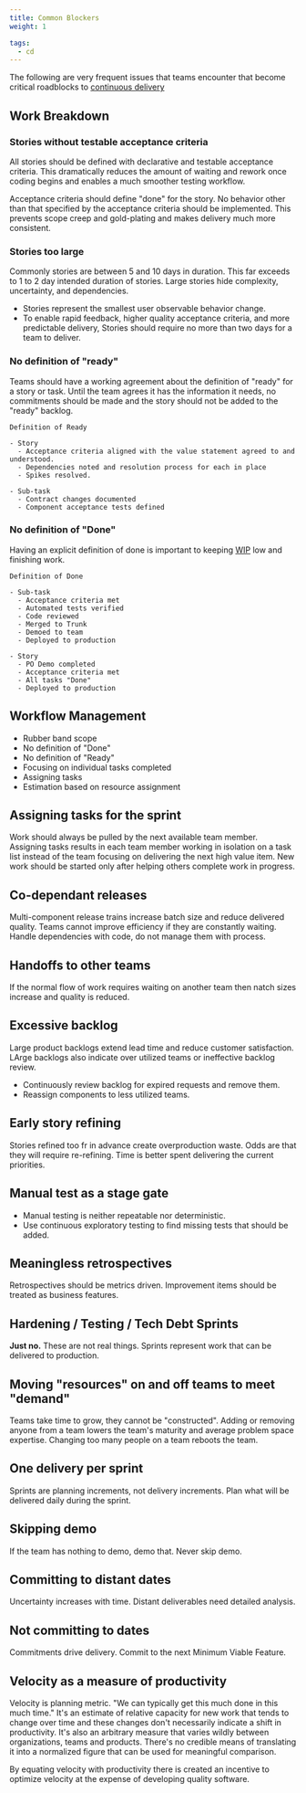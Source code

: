 ```yaml
---
title: Common Blockers
weight: 1

tags:
  - cd
---
```


The following are very frequent issues that teams encounter that become critical roadblocks to [continuous delivery](/docs/glossary#continuous-delivery)

## Work Breakdown

### Stories without testable acceptance criteria

All stories should be defined with declarative and testable acceptance criteria. This dramatically reduces the amount
of waiting and rework once coding begins and enables a much smoother testing workflow.

Acceptance criteria should define "done" for the story. No behavior other than that specified by the acceptance
criteria should be implemented. This prevents scope creep and gold-plating and makes delivery much more consistent.

### Stories too large

Commonly stories are between 5 and 10 days in duration. This far exceeds to 1 to 2 day intended duration of stories.
Large stories hide complexity, uncertainty, and dependencies.

- Stories represent the smallest user observable behavior change.
- To enable rapid feedback, higher quality acceptance
  criteria, and more predictable delivery, Stories should require no more than two days for a team to deliver.

### No definition of "ready"

Teams should have a working agreement about the definition of "ready" for a story or task. Until the team agrees it has
the information it needs, no commitments should be made and the story should not be added to the "ready" backlog.

```shell
Definition of Ready

- Story
  - Acceptance criteria aligned with the value statement agreed to and understood.
  - Dependencies noted and resolution process for each in place
  - Spikes resolved.

- Sub-task
  - Contract changes documented
  - Component acceptance tests defined
```

### No definition of "Done"

Having an explicit definition of done is important to keeping [WIP](/docs/glossary#WIP) low and finishing work.

```shell
Definition of Done

- Sub-task
  - Acceptance criteria met
  - Automated tests verified
  - Code reviewed
  - Merged to Trunk
  - Demoed to team
  - Deployed to production

- Story
  - PO Demo completed
  - Acceptance criteria met
  - All tasks "Done"
  - Deployed to production
```

## Workflow Management

- Rubber band scope
- No definition of "Done"
- No definition of "Ready"
- Focusing on individual tasks completed
- Assigning tasks
- Estimation based on resource assignment

## Assigning tasks for the sprint

Work should always be pulled by the next available team member. Assigning tasks results in each team member working in isolation on a task list instead of the team
focusing on delivering the next high value item. New work should be started only after helping others
complete work in progress.

## Co-dependant releases

Multi-component release trains increase batch size and reduce delivered quality. Teams cannot improve efficiency if they are constantly waiting. Handle dependencies with code, do not manage them with process.

## Handoffs to other teams

If the normal flow of work requires waiting on another team then natch sizes increase and quality is reduced.

## Excessive backlog

Large product backlogs extend lead time and reduce customer satisfaction. LArge backlogs also indicate over utilized teams or ineffective backlog review.

- Continuously review backlog for expired requests and remove them.
- Reassign components to less utilized teams.

## Early story refining

Stories refined too fr in advance create overproduction waste. Odds are that they will require re-refining. Time is better spent delivering the current priorities.

## Manual test as a stage gate

- Manual testing is neither repeatable nor deterministic.
- Use continuous exploratory testing to find missing tests that should be added.

## Meaningless retrospectives

Retrospectives should be metrics driven. Improvement items should be treated as business features.

## Hardening / Testing / Tech Debt Sprints

**Just no.** These are not real things. Sprints represent work that can be
delivered to production.

## Moving "resources" on and off teams to meet "demand"

Teams take time to grow, they cannot be "constructed". Adding or removing anyone
from a team lowers the team's maturity and average problem space expertise. Changing too many people on a team
reboots the team.

## One delivery per sprint

Sprints are planning increments, not delivery increments. Plan what will be delivered daily during the sprint.

## Skipping demo

If the team has nothing to demo, demo that. Never skip demo.

## Committing to distant dates

Uncertainty increases with time. Distant deliverables need detailed analysis.

## Not committing to dates

Commitments drive delivery. Commit to the next Minimum Viable Feature.

## Velocity as a measure of productivity

Velocity is planning metric. "We can typically get this much done in this much time." It's an estimate of relative
capacity for new work that tends to change over time and these changes don't necessarily indicate a shift in productivity. It's
also an arbitrary measure that varies wildly between organizations, teams and products. There's no credible means of
translating it into a normalized figure that can be used for meaningful comparison.

By equating velocity with productivity there is created an incentive to optimize velocity at the expense of developing quality software.
